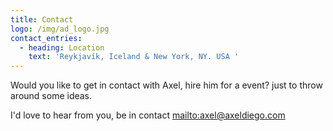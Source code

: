 ```yaml
---
title: Contact
logo: /img/ad_logo.jpg
contact_entries:
  - heading: Location
    text: 'Reykjavík, Iceland & New York, NY. USA '
---
```

Would you like to get in contact with Axel, hire him for a event? just to throw around some ideas.

I'd love to hear from you, be in contact <mailto:axel@axeldiego.com>
